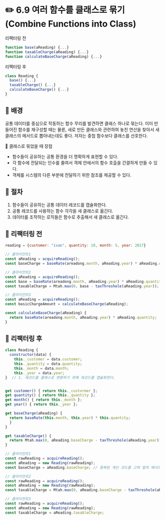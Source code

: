 # ✏️ 6.9 여러 함수를 클래스로 묶기 (Combine Functions into Class)

리팩터링 전

```javascript
function base(aReading) {...}
function taxableCharge(aReading) {...}
function calculateBaseCharge(aReading) {...}
```

리팩터링 후

```javascript
class Reading {
  base() {...}
  taxableCharge() {...}
  calculateBaseCharge() {...}
}
```

## 🧷 배경

공통 데이터를 중심으로 작동하는 함수 무리를 발견하면 클래스 하나로 묶는다. 이미 만들어진 함수를 재구성할 때는 물론, 새로 만든 클래스와 관련하여 놓친 연산을 찾아서 새 클래스의 메서드로 뽑아내는데도 좋다. 저자는 중첩 함수보다 클래스를 선호한다.

📍 클래스로 묶었을 때 장점

* 함수들이 공유하는 공통 환경을 더 명확하게 표현할 수 있다.
* 각 함수에 전달되는 인수를 줄여서 객체 안에서의 함수 호출을 간결하게 만들 수 있다.
* 객체를 시스템의 다른 부분에 전달하기 위한  참조를 제공할 수 있다.

## 🧷 절차

1. 함수들이 공유하는 공통 데이터 레코드를 캡슐화한다.
2. 공통 레코드를 사용하는 함수 각각을 새 클래스로 옮긴다.
3. 데이터를 조작하는 로직들은 함수로 추출해서 새 클래스로 옮긴다.

## 🧷 리팩터링 전

```javascript
reading = {customer: "ivan", quantity: 10, month: 5, year: 2017}
```

```javascript
// 클라이언트1
const aReading = acquireReading();
const baseCharge = baseRate(areadong.month, aReading.year) * aReading.quantity;

// 클라이언트2
const aReading = acquireReading();
const base = baseRate(areadong.month, aReading.year) * aReading.quantity;
const taxableCharge = Mtah.max(0, base - taxThreshole(aReading.year));

// 클라이언트3
const aReading = acquireReading();
const basicChargeAmount = calculateBaseCharge(aReading);

const calculateBaseCharge(aReading) {
  return baseRate(areadong.month, aReading.year) * aReading.quantity;
}
```

## 🧷 리팩터링 후

```javascript
class Reading {
  constructor(data) {
    this._customer = data.customer;
    this._quantity = data.quantity;
    this._month = data.month;
    this._year = data.year;
}  // 1. 레코드를 클래스로 변환하기 위해 레코드를 캡슐화한다.


get customer() { return this._custormer };
get quantity() { return this._quantity };
get month() { return this._month };
get year() { return this._year };

get baseCharge(aReading) {
  return baseRate(this.month, this.year) * this.quantity;
  }
}

get taxableCharge() {
  return Mtah.max(0, aReading.baseCharge - taxThreshole(aReading.year));
}

// 클라이언트1
const rawReading = acquireReading();
const aReading = new Reading(rawReading);
const baseCharge = aReading.baseCharge; // 중복된 계산 코드를 고쳐 앞의 메서드를 호출하게 한다.

// 클라이언트2
const rawReading = acquireReading();
const aReading = new Reading(rawReading);
const taxableCharge = Mtah.max(0, aReading.baseCharge - taxThreshole(aReading.year));

// 클라이언트3
const rawReading = acquireReading();
const aReading = new Reading(rawReading);
const taxableCharge = aReading.taxableCharge;
```
